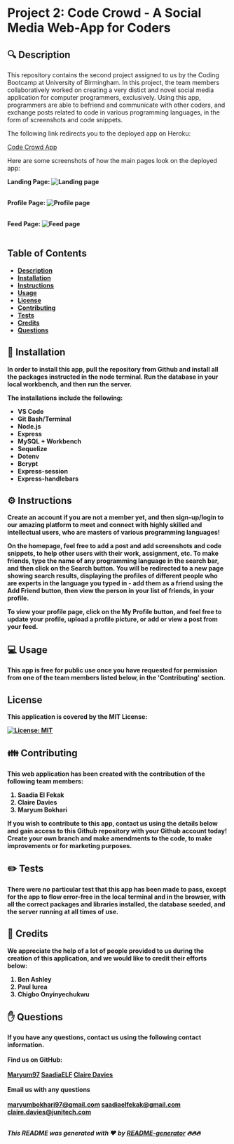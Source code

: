 # Project 2: Code Crowd - A Social Media Web-App for Coders

## 🔍 Description
This repository contains the second project assigned to us by the Coding Bootcamp at University of Birmingham. In this project, the team members collaboratively worked on creating a very distict and novel social media application for computer programmers, exclusively. Using this app, programmers are able to befriend and communicate with other coders, and exchange posts related to code in various programming languages, in the form of screenshots and code snippets.

The following link redirects you to the deployed app on Heroku:

<a href="https://code-crowd.herokuapp.com/">Code Crowd App</a>

Here are some screenshots of how the main pages look on the deployed app:

<b>Landing Page:<b>
![Landing page](https://user-images.githubusercontent.com/73832871/114179584-16d15280-9937-11eb-9864-262c0098576b.png)
<br></br>

<b>Profile Page:<b>
![Profile page](https://user-images.githubusercontent.com/73832871/114179648-294b8c00-9937-11eb-9abf-97841e232dba.png)
<br></br>

<b>Feed Page:<b>
![Feed page](https://user-images.githubusercontent.com/73832871/114179668-2fda0380-9937-11eb-93b1-868fdbbfe9d4.png)
<br></br>

## Table of Contents
- [Description](#description)
- [Installation](#installation)
- [Instructions](#instructions)
- [Usage](#usage)
- [License](#license)
- [Contributing](#contributing)
- [Tests](#tests)
- [Credits](#credits)
- [Questions](#questions)

## 💾 Installation
In order to install this app, pull the repository from Github and install all the packages instructed in the node terminal. Run the database in your local workbench, and then run the server.

The installations include the following:
- VS Code
- Git Bash/Terminal
- Node.js
- Express
- MySQL + Workbench
- Sequelize
- Dotenv
- Bcrypt
- Express-session
- Express-handlebars

## ⚙️ Instructions
Create an account if you are not a member yet, and then sign-up/login to our amazing platform to meet and connect with highly skilled and intellectual users, who are masters of various programming languages!

On the homepage, feel free to add a post and add screenshots and code snippets, to help other users with their work, assignment, etc. To make friends, type the name of any programming language in the search bar, and then click on the Search button. You will be redirected to a new page showing search results, displaying the profiles of different people who are experts in the language you typed in - add them as a friend using the Add Friend button, then view the person in your list of friends, in your profile.

To view your profile page, click on the My Profile button, and feel free to update your profile, upload a profile picture, or add or view a post from your feed.

## 💻 Usage
This app is free for public use once you have requested for permission from one of the team members listed below, in the 'Contributing' section.

## License
This application is covered by the MIT License:

[![License: MIT](https://img.shields.io/badge/License-MIT-yellow.svg)](https://opensource.org/licenses/MIT)

## 👪 Contributing
This web application has been created with the contribution of the following team members:
1. Saadia El Fekak
2. Claire Davies
3. Maryum Bokhari

If you wish to contribute to this app, contact us using the details below and gain access to this Github repository with your Github account today! Create your own branch and make amendments to the code, to make improvements or for marketing purposes.

## ✏️ Tests
There were no particular test that this app has been made to pass, except for the app to flow error-free in the local terminal and in the browser, with all the correct packages and libraries installed, the database seeded, and the server running at all times of use.

## 💐 Credits
We appreciate the help of a lot of people provided to us during the creation of this application, and we would like to credit their efforts below:
1. Ben Ashley
2. Paul Iurea
3. Chigbo Onyinyechukwu

## ✋ Questions
If you have any questions, contact us using the following contact information.<br />
<br />
Find us on GitHub:<br />
<br />
[Maryum97](https://github.com/Maryum97)
[SaadiaELF](https://github.com/SaadiaELF)
[Claire Davies](https://github.com/ClaireMDavies)<br />
<br />
Email us with any questions<br />
<br />
maryumbokhari97@gmail.com
saadiaelfekak@gmail.com
claire.davies@junitech.com<br /><br />


_This README was generated with ❤️ by [README-generator](https://github.com/jpd61/README-generator) 🔥🔥🔥_
